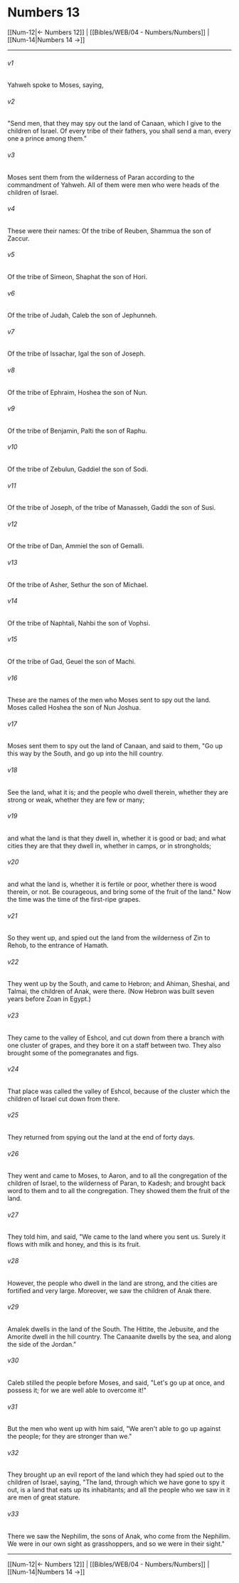 # Numbers 13

[[Num-12|← Numbers 12]] | [[Bibles/WEB/04 - Numbers/Numbers]] | [[Num-14|Numbers 14 →]]
***



###### v1 
Yahweh spoke to Moses, saying, 

###### v2 
"Send men, that they may spy out the land of Canaan, which I give to the children of Israel. Of every tribe of their fathers, you shall send a man, every one a prince among them." 

###### v3 
Moses sent them from the wilderness of Paran according to the commandment of Yahweh. All of them were men who were heads of the children of Israel. 

###### v4 
These were their names: Of the tribe of Reuben, Shammua the son of Zaccur. 

###### v5 
Of the tribe of Simeon, Shaphat the son of Hori. 

###### v6 
Of the tribe of Judah, Caleb the son of Jephunneh. 

###### v7 
Of the tribe of Issachar, Igal the son of Joseph. 

###### v8 
Of the tribe of Ephraim, Hoshea the son of Nun. 

###### v9 
Of the tribe of Benjamin, Palti the son of Raphu. 

###### v10 
Of the tribe of Zebulun, Gaddiel the son of Sodi. 

###### v11 
Of the tribe of Joseph, of the tribe of Manasseh, Gaddi the son of Susi. 

###### v12 
Of the tribe of Dan, Ammiel the son of Gemalli. 

###### v13 
Of the tribe of Asher, Sethur the son of Michael. 

###### v14 
Of the tribe of Naphtali, Nahbi the son of Vophsi. 

###### v15 
Of the tribe of Gad, Geuel the son of Machi. 

###### v16 
These are the names of the men who Moses sent to spy out the land. Moses called Hoshea the son of Nun Joshua. 

###### v17 
Moses sent them to spy out the land of Canaan, and said to them, "Go up this way by the South, and go up into the hill country. 

###### v18 
See the land, what it is; and the people who dwell therein, whether they are strong or weak, whether they are few or many; 

###### v19 
and what the land is that they dwell in, whether it is good or bad; and what cities they are that they dwell in, whether in camps, or in strongholds; 

###### v20 
and what the land is, whether it is fertile or poor, whether there is wood therein, or not. Be courageous, and bring some of the fruit of the land." Now the time was the time of the first-ripe grapes. 

###### v21 
So they went up, and spied out the land from the wilderness of Zin to Rehob, to the entrance of Hamath. 

###### v22 
They went up by the South, and came to Hebron; and Ahiman, Sheshai, and Talmai, the children of Anak, were there. (Now Hebron was built seven years before Zoan in Egypt.) 

###### v23 
They came to the valley of Eshcol, and cut down from there a branch with one cluster of grapes, and they bore it on a staff between two. They also brought some of the pomegranates and figs. 

###### v24 
That place was called the valley of Eshcol, because of the cluster which the children of Israel cut down from there. 

###### v25 
They returned from spying out the land at the end of forty days. 

###### v26 
They went and came to Moses, to Aaron, and to all the congregation of the children of Israel, to the wilderness of Paran, to Kadesh; and brought back word to them and to all the congregation. They showed them the fruit of the land. 

###### v27 
They told him, and said, "We came to the land where you sent us. Surely it flows with milk and honey, and this is its fruit. 

###### v28 
However, the people who dwell in the land are strong, and the cities are fortified and very large. Moreover, we saw the children of Anak there. 

###### v29 
Amalek dwells in the land of the South. The Hittite, the Jebusite, and the Amorite dwell in the hill country. The Canaanite dwells by the sea, and along the side of the Jordan." 

###### v30 
Caleb stilled the people before Moses, and said, "Let's go up at once, and possess it; for we are well able to overcome it!" 

###### v31 
But the men who went up with him said, "We aren't able to go up against the people; for they are stronger than we." 

###### v32 
They brought up an evil report of the land which they had spied out to the children of Israel, saying, "The land, through which we have gone to spy it out, is a land that eats up its inhabitants; and all the people who we saw in it are men of great stature. 

###### v33 
There we saw the Nephilim, the sons of Anak, who come from the Nephilim. We were in our own sight as grasshoppers, and so we were in their sight."

***
[[Num-12|← Numbers 12]] | [[Bibles/WEB/04 - Numbers/Numbers]] | [[Num-14|Numbers 14 →]]
